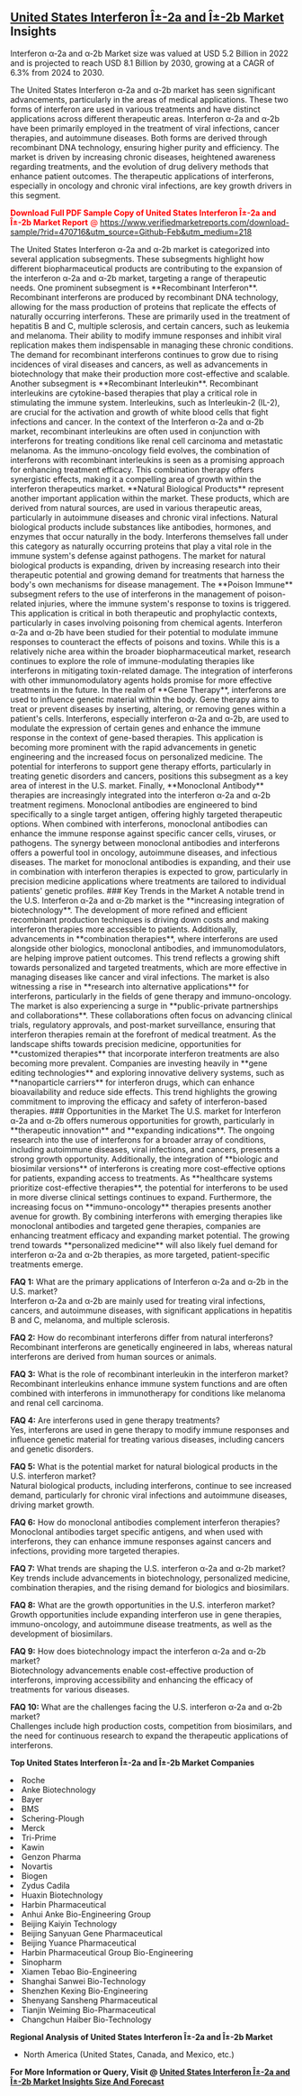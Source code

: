 <h2><a href="https://www.verifiedmarketreports.com/download-sample/?rid=470716&amp;utm_source=Github-Feb&amp;utm_medium=218" target="_blank">United States Interferon Î±-2a and Î±-2b Market</a> Insights</h2><p>Interferon α-2a and α-2b Market size was valued at USD 5.2 Billion in 2022 and is projected to reach USD 8.1 Billion by 2030, growing at a CAGR of 6.3% from 2024 to 2030.</p><p><p>The United States Interferon α-2a and α-2b market has seen significant advancements, particularly in the areas of medical applications. These two forms of interferon are used in various treatments and have distinct applications across different therapeutic areas. Interferon α-2a and α-2b have been primarily employed in the treatment of viral infections, cancer therapies, and autoimmune diseases. Both forms are derived through recombinant DNA technology, ensuring higher purity and efficiency. The market is driven by increasing chronic diseases, heightened awareness regarding treatments, and the evolution of drug delivery methods that enhance patient outcomes. The therapeutic applications of interferons, especially in oncology and chronic viral infections, are key growth drivers in this segment. <p><span class=""><span style="color: #ff0000;"><strong>Download Full PDF Sample Copy of United States Interferon Î±-2a and Î±-2b Market Report</strong> @ </span><a href="https://www.verifiedmarketreports.com/download-sample/?rid=470716&amp;utm_source=Github-Feb&amp;utm_medium=218" target="_blank">https://www.verifiedmarketreports.com/download-sample/?rid=470716&amp;utm_source=Github-Feb&amp;utm_medium=218</a></span></p> The United States Interferon α-2a and α-2b market is categorized into several application subsegments. These subsegments highlight how different biopharmaceutical products are contributing to the expansion of the interferon α-2a and α-2b market, targeting a range of therapeutic needs. One prominent subsegment is **Recombinant Interferon**. Recombinant interferons are produced by recombinant DNA technology, allowing for the mass production of proteins that replicate the effects of naturally occurring interferons. These are primarily used in the treatment of hepatitis B and C, multiple sclerosis, and certain cancers, such as leukemia and melanoma. Their ability to modify immune responses and inhibit viral replication makes them indispensable in managing these chronic conditions. The demand for recombinant interferons continues to grow due to rising incidences of viral diseases and cancers, as well as advancements in biotechnology that make their production more cost-effective and scalable. Another subsegment is **Recombinant Interleukin**. Recombinant interleukins are cytokine-based therapies that play a critical role in stimulating the immune system. Interleukins, such as Interleukin-2 (IL-2), are crucial for the activation and growth of white blood cells that fight infections and cancer. In the context of the Interferon α-2a and α-2b market, recombinant interleukins are often used in conjunction with interferons for treating conditions like renal cell carcinoma and metastatic melanoma. As the immuno-oncology field evolves, the combination of interferons with recombinant interleukins is seen as a promising approach for enhancing treatment efficacy. This combination therapy offers synergistic effects, making it a compelling area of growth within the interferon therapeutics market. **Natural Biological Products** represent another important application within the market. These products, which are derived from natural sources, are used in various therapeutic areas, particularly in autoimmune diseases and chronic viral infections. Natural biological products include substances like antibodies, hormones, and enzymes that occur naturally in the body. Interferons themselves fall under this category as naturally occurring proteins that play a vital role in the immune system's defense against pathogens. The market for natural biological products is expanding, driven by increasing research into their therapeutic potential and growing demand for treatments that harness the body's own mechanisms for disease management. The **Poison Immune** subsegment refers to the use of interferons in the management of poison-related injuries, where the immune system's response to toxins is triggered. This application is critical in both therapeutic and prophylactic contexts, particularly in cases involving poisoning from chemical agents. Interferon α-2a and α-2b have been studied for their potential to modulate immune responses to counteract the effects of poisons and toxins. While this is a relatively niche area within the broader biopharmaceutical market, research continues to explore the role of immune-modulating therapies like interferons in mitigating toxin-related damage. The integration of interferons with other immunomodulatory agents holds promise for more effective treatments in the future. In the realm of **Gene Therapy**, interferons are used to influence genetic material within the body. Gene therapy aims to treat or prevent diseases by inserting, altering, or removing genes within a patient's cells. Interferons, especially interferon α-2a and α-2b, are used to modulate the expression of certain genes and enhance the immune response in the context of gene-based therapies. This application is becoming more prominent with the rapid advancements in genetic engineering and the increased focus on personalized medicine. The potential for interferons to support gene therapy efforts, particularly in treating genetic disorders and cancers, positions this subsegment as a key area of interest in the U.S. market. Finally, **Monoclonal Antibody** therapies are increasingly integrated into the interferon α-2a and α-2b treatment regimens. Monoclonal antibodies are engineered to bind specifically to a single target antigen, offering highly targeted therapeutic options. When combined with interferons, monoclonal antibodies can enhance the immune response against specific cancer cells, viruses, or pathogens. The synergy between monoclonal antibodies and interferons offers a powerful tool in oncology, autoimmune diseases, and infectious diseases. The market for monoclonal antibodies is expanding, and their use in combination with interferon therapies is expected to grow, particularly in precision medicine applications where treatments are tailored to individual patients' genetic profiles. ### Key Trends in the Market A notable trend in the U.S. Interferon α-2a and α-2b market is the **increasing integration of biotechnology**. The development of more refined and efficient recombinant production techniques is driving down costs and making interferon therapies more accessible to patients. Additionally, advancements in **combination therapies**, where interferons are used alongside other biologics, monoclonal antibodies, and immunomodulators, are helping improve patient outcomes. This trend reflects a growing shift towards personalized and targeted treatments, which are more effective in managing diseases like cancer and viral infections. The market is also witnessing a rise in **research into alternative applications** for interferons, particularly in the fields of gene therapy and immuno-oncology. The market is also experiencing a surge in **public-private partnerships and collaborations**. These collaborations often focus on advancing clinical trials, regulatory approvals, and post-market surveillance, ensuring that interferon therapies remain at the forefront of medical treatment. As the landscape shifts towards precision medicine, opportunities for **customized therapies** that incorporate interferon treatments are also becoming more prevalent. Companies are investing heavily in **gene editing technologies** and exploring innovative delivery systems, such as **nanoparticle carriers** for interferon drugs, which can enhance bioavailability and reduce side effects. This trend highlights the growing commitment to improving the efficacy and safety of interferon-based therapies. ### Opportunities in the Market The U.S. market for Interferon α-2a and α-2b offers numerous opportunities for growth, particularly in **therapeutic innovation** and **expanding indications**. The ongoing research into the use of interferons for a broader array of conditions, including autoimmune diseases, viral infections, and cancers, presents a strong growth opportunity. Additionally, the integration of **biologic and biosimilar versions** of interferons is creating more cost-effective options for patients, expanding access to treatments. As **healthcare systems prioritize cost-effective therapies**, the potential for interferons to be used in more diverse clinical settings continues to expand. Furthermore, the increasing focus on **immuno-oncology** therapies presents another avenue for growth. By combining interferons with emerging therapies like monoclonal antibodies and targeted gene therapies, companies are enhancing treatment efficacy and expanding market potential. The growing trend towards **personalized medicine** will also likely fuel demand for interferon α-2a and α-2b therapies, as more targeted, patient-specific treatments emerge. <p><b>FAQ 1:</b> What are the primary applications of Interferon α-2a and α-2b in the U.S. market?<br>Interferon α-2a and α-2b are mainly used for treating viral infections, cancers, and autoimmune diseases, with significant applications in hepatitis B and C, melanoma, and multiple sclerosis.</p> <p><b>FAQ 2:</b> How do recombinant interferons differ from natural interferons?<br>Recombinant interferons are genetically engineered in labs, whereas natural interferons are derived from human sources or animals.</p> <p><b>FAQ 3:</b> What is the role of recombinant interleukin in the interferon market?<br>Recombinant interleukins enhance immune system functions and are often combined with interferons in immunotherapy for conditions like melanoma and renal cell carcinoma.</p> <p><b>FAQ 4:</b> Are interferons used in gene therapy treatments?<br>Yes, interferons are used in gene therapy to modify immune responses and influence genetic material for treating various diseases, including cancers and genetic disorders.</p> <p><b>FAQ 5:</b> What is the potential market for natural biological products in the U.S. interferon market?<br>Natural biological products, including interferons, continue to see increased demand, particularly for chronic viral infections and autoimmune diseases, driving market growth.</p> <p><b>FAQ 6:</b> How do monoclonal antibodies complement interferon therapies?<br>Monoclonal antibodies target specific antigens, and when used with interferons, they can enhance immune responses against cancers and infections, providing more targeted therapies.</p> <p><b>FAQ 7:</b> What trends are shaping the U.S. interferon α-2a and α-2b market?<br>Key trends include advancements in biotechnology, personalized medicine, combination therapies, and the rising demand for biologics and biosimilars.</p> <p><b>FAQ 8:</b> What are the growth opportunities in the U.S. interferon market?<br>Growth opportunities include expanding interferon use in gene therapies, immuno-oncology, and autoimmune disease treatments, as well as the development of biosimilars.</p> <p><b>FAQ 9:</b> How does biotechnology impact the interferon α-2a and α-2b market?<br>Biotechnology advancements enable cost-effective production of interferons, improving accessibility and enhancing the efficacy of treatments for various diseases.</p> <p><b>FAQ 10:</b> What are the challenges facing the U.S. interferon α-2a and α-2b market?<br>Challenges include high production costs, competition from biosimilars, and the need for continuous research to expand the therapeutic applications of interferons.</p></p><p><strong>Top United States Interferon Î±-2a and Î±-2b Market Companies</strong></p><div data-test-id=""><p><li>Roche</li><li> Anke Biotechnology</li><li> Bayer</li><li> BMS</li><li> Schering-Plough</li><li> Merck</li><li> Tri-Prime</li><li> Kawin</li><li> Genzon Pharma</li><li> Novartis</li><li> Biogen</li><li> Zydus Cadila</li><li> Huaxin Biotechnology</li><li> Harbin Pharmaceutical</li><li> Anhui Anke Bio-Engineering Group</li><li> Beijing Kaiyin Technology</li><li> Beijing Sanyuan Gene Pharmaceutical</li><li> Beijing Yuance Pharmaceutical</li><li> Harbin Pharmaceutical Group Bio-Engineering</li><li> Sinopharm</li><li> Xiamen Tebao Bio-Engineering</li><li> Shanghai Sanwei Bio-Technology</li><li> Shenzhen Kexing Bio-Engineering</li><li> Shenyang Sansheng Pharmaceutical</li><li> Tianjin Weiming Bio-Pharmaceutical</li><li> Changchun Haiber Bio-Technology</li></p><div><strong>Regional Analysis of&nbsp;United States Interferon Î±-2a and Î±-2b Market</strong></div><ul><li dir="ltr"><p dir="ltr">North America&nbsp;(United States, Canada, and Mexico, etc.)</p></li></ul><p><strong>For More Information or Query, Visit @&nbsp;</strong><strong><a href="https://www.verifiedmarketreports.com/product/interferon-Î±-2a-and-Î±-2b-market/?utm_source=Github-Feb&amp;utm_medium=218" target="_blank">United States Interferon Î±-2a and Î±-2b Market Insights Size And Forecast</a></strong></p></div>
